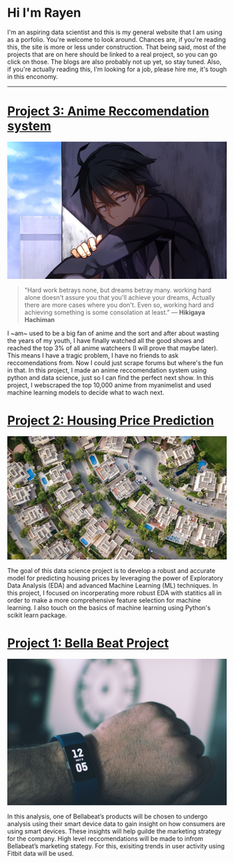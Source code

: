 # Hi I'm Rayen <br>

I'm an aspiring data scientist and this is my general website that I am using as a porfolio. You're welcome to look around. Chances are, if you're reading this, the site is more or less under construction. That being said, most of the projects that are on here should be linked to a real project, so you can go click on those. The blogs are also probably not up yet, so stay tuned. Also, if you're actually reading this, I'm looking for a job, please hire me, it's tough in this enconomy. 

* * *
    
 
# [Project 3: Anime Reccomendation system](projects/Anime_reccomendation_system/Anime_reccomendation_system_230607.md) <br> 

![test image text](images/hachiman.png)

> "Hard work betrays none, but dreams betray many. working hard alone doesn't assure you that you'll achieve your dreams, Actually there are more cases where you don't.  Even so, working hard and achieving something is some consolation at least.”
― **Hikigaya Hachiman**


I ~am~ used to be a big fan of anime and the sort and after about wasting the years of my youth, I have finally watched all the good shows and reached the top 3% of all anime watcheers (I will prove that maybe later). This means I have a tragic problem, I have no friends to ask reccomendations from. Now I could just scrape forums but where's the fun in that. In this project, I made an anime reccomendation system using python and data science, just so I can find the perfect next show. In this project, I webscraped the top 10,000 anime from myanimelist and used machine learning models to decide what to wach next. 


# [Project 2: Housing Price Prediction](projects/housing_price_prediction/housing_price_prediction.md) <br> 
![test image text](images/pexels-the-lazy-artist-gallery-1642125.jpg)

The goal of this data science project is to develop a robust and accurate model for predicting housing prices by leveraging the power of Exploratory Data Analysis (EDA) and advanced Machine Learning (ML) techniques. In this project, I focused on incorperating more robust EDA with statitics all in order to make a more comprehensive feature selection for machine learning. I also touch on the basics of machine learning using Python's scikit learn package. 


# [Project 1: Bella Beat Project](projects/bellabeat/fitbit-notebook.md) <br> 

![test image text](images/pexels-brett-sayles-1080745.jpg)

In this analysis, one of Bellabeat’s products will be chosen to undergo analysis using their smart device data to gain insight on how consumers are using smart devices. These insights will help guilde the marketing strategy for the company. High level reccomendations will be made to infrom Bellabeat’s marketing stategy. For this, exisiting trends in user activity using Fitbit data will be used.

